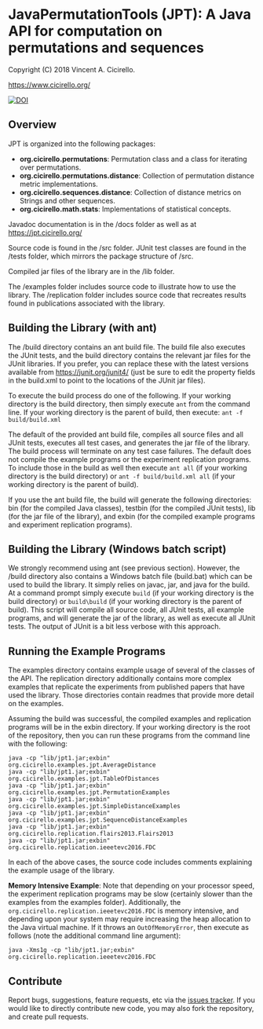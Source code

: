 # JavaPermutationTools (JPT): A Java API for computation on permutations and sequences 

Copyright (C) 2018 Vincent A. Cicirello.

https://www.cicirello.org/

[![DOI](https://zenodo.org/badge/139182095.svg)](https://zenodo.org/badge/latestdoi/139182095)

## Overview

JPT is organized into the following packages:
* __org.cicirello.permutations__: Permutation class and a class for iterating over permutations.
* __org.cicirello.permutations.distance__: Collection of permutation distance metric implementations.
* __org.cicirello.sequences.distance__: Collection of distance metrics on Strings and other sequences.
* __org.cicirello.math.stats__: Implementations of statistical concepts.

Javadoc documentation is in the /docs folder as well as at https://jpt.cicirello.org/

Source code is found in the /src folder.  JUnit test classes are found in the /tests folder, which
mirrors the package structure of /src.

Compiled jar files of the library are in the /lib folder.

The /examples folder includes source code to illustrate how to use the library.  The /replication
folder includes source code that recreates results found in publications associated with the library.

## Building the Library (with ant)

The /build directory contains an ant build file.  The build file also executes the JUnit tests, and the build directory contains
the relevant jar files for the JUnit libraries.  If you prefer, you can replace these with the latest versions available
from https://junit.org/junit4/ (just be sure to edit the property fields in the build.xml to point to the locations of the JUnit jar files).

To execute the build process do one of the following.  If your working directory is the build directory, then simply execute
`ant` from the command line.  If your working directory is the parent of build, then execute: `ant -f build/build.xml`

The default of the provided ant build file, compiles all source files and all JUnit tests, executes all test cases,
and generates the jar file of the library. The build process will terminate on any test case failures.  The default 
does not compile the example programs or the experiment replication programs.  To include those in the build as well
then execute `ant all` (if your working directory is the build directory) or `ant -f build/build.xml all` (if your 
working directory is the parent of build).

If you use the ant build file, the build will generate the following directories: bin (for the compiled Java classes),
testbin (for the compiled JUnit tests), lib (for the jar file of the library), and exbin (for the compiled example
programs and experiment replication programs).

## Building the Library (Windows batch script)

We strongly recommend using ant (see previous section).  However, the /build directory also contains
a Windows batch file (build.bat) which can be used to build the library.  It simply relies on javac, jar, and java
for the build.  At a command prompt simply execute `build` (if your working directory is the build directory) or
`build\build` (if your working directory is the parent of build).  This script will compile all source code, all JUnit tests,
all example programs, and will generate the jar of the library, as well as execute all JUnit tests.
The output of JUnit is a bit less verbose with this approach.

## Running the Example Programs

The examples directory contains example usage of several of the classes of the API.
The replication directory additionally contains more complex examples that replicate the
experiments from published papers that have used the library.  Those directories contain
readmes that provide more detail on the examples.

Assuming the build was successful, the compiled examples and replication programs will be
in the exbin directory.  If your working directory is the root
of the repository, then you can run these programs from the command line with the following:

```
java -cp "lib/jpt1.jar;exbin" org.cicirello.examples.jpt.AverageDistance
java -cp "lib/jpt1.jar;exbin" org.cicirello.examples.jpt.TableOfDistances
java -cp "lib/jpt1.jar;exbin" org.cicirello.examples.jpt.PermutationExamples
java -cp "lib/jpt1.jar;exbin" org.cicirello.examples.jpt.SimpleDistanceExamples
java -cp "lib/jpt1.jar;exbin" org.cicirello.examples.jpt.SequenceDistanceExamples
java -cp "lib/jpt1.jar;exbin" org.cicirello.replication.flairs2013.Flairs2013
java -cp "lib/jpt1.jar;exbin" org.cicirello.replication.ieeetevc2016.FDC
```

In each of the above cases, the source code includes comments explaining the example
usage of the library.

**Memory Intensive Example**: Note that depending on your processor speed, 
the experiment replication programs may be slow (certainly slower than
the examples from the examples folder).  Additionally, the `org.cicirello.replication.ieeetevc2016.FDC` is memory intensive, 
and depending upon your system may require increasing the heap allocation to the Java virtual machine.
If it throws an `OutOfMemoryError`, then execute as follows (note the additional command line argument):

```
java -Xms1g -cp "lib/jpt1.jar;exbin" org.cicirello.replication.ieeetevc2016.FDC
```


## Contribute

Report bugs, suggestions, feature requests, etc via the [issues tracker](https://github.com/cicirello/JavaPermutationTools/issues).  If you would like to directly contribute new code, you may also fork the repository, and create pull requests.
